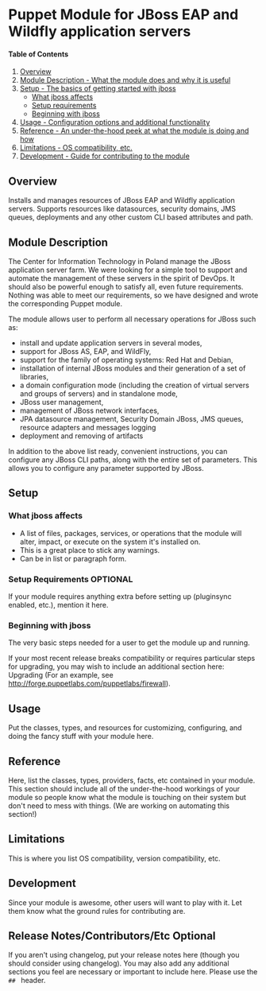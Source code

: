# Puppet Module for JBoss EAP and Wildfly application servers

#### Table of Contents

1. [Overview](#overview)
2. [Module Description - What the module does and why it is useful](#module-description)
3. [Setup - The basics of getting started with jboss](#setup)
    * [What jboss affects](#what-jboss-affects)
    * [Setup requirements](#setup-requirements)
    * [Beginning with jboss](#beginning-with-jboss)
4. [Usage - Configuration options and additional functionality](#usage)
5. [Reference - An under-the-hood peek at what the module is doing and how](#reference)
5. [Limitations - OS compatibility, etc.](#limitations)
6. [Development - Guide for contributing to the module](#development)

## Overview

Installs and manages resources of JBoss EAP and Wildfly application servers. Supports resources like datasources, security domains, JMS queues, deployments and any other custom CLI based attributes and path.

## Module Description

The Center for Information Technology in Poland manage the JBoss application server farm. We were looking for a simple tool to support and automate the management of these servers in the spirit of DevOps. It should also be powerful enough to satisfy all, even future requirements. Nothing was able to meet our requirements, so we have designed and wrote the corresponding Puppet module.

The module allows user to perform all necessary operations for JBoss such as:

 * install and update application servers in several modes,
 * support for JBoss AS, EAP, and WildFly,
 * support for the family of operating systems: Red Hat and Debian,
 * installation of internal JBoss modules and their generation of a set of libraries,
 * a domain configuration mode (including the creation of virtual servers and groups of servers) and in standalone mode,
 * JBoss user management,
 * management of JBoss network interfaces,
 * JPA datasource management, Security Domain JBoss, JMS queues, resource adapters and messages logging
 * deployment and removing of artifacts

In addition to the above list ready, convenient instructions, you can configure any JBoss CLI paths, along with the entire set of parameters. This allows you to configure any parameter supported by JBoss.

## Setup

### What jboss affects

* A list of files, packages, services, or operations that the module will alter,
  impact, or execute on the system it's installed on.
* This is a great place to stick any warnings.
* Can be in list or paragraph form.

### Setup Requirements **OPTIONAL**

If your module requires anything extra before setting up (pluginsync enabled,
etc.), mention it here.

### Beginning with jboss

The very basic steps needed for a user to get the module up and running.

If your most recent release breaks compatibility or requires particular steps
for upgrading, you may wish to include an additional section here: Upgrading
(For an example, see http://forge.puppetlabs.com/puppetlabs/firewall).

## Usage

Put the classes, types, and resources for customizing, configuring, and doing
the fancy stuff with your module here.

## Reference

Here, list the classes, types, providers, facts, etc contained in your module.
This section should include all of the under-the-hood workings of your module so
people know what the module is touching on their system but don't need to mess
with things. (We are working on automating this section!)

## Limitations

This is where you list OS compatibility, version compatibility, etc.

## Development

Since your module is awesome, other users will want to play with it. Let them
know what the ground rules for contributing are.

## Release Notes/Contributors/Etc **Optional**

If you aren't using changelog, put your release notes here (though you should
consider using changelog). You may also add any additional sections you feel are
necessary or important to include here. Please use the `## ` header.
